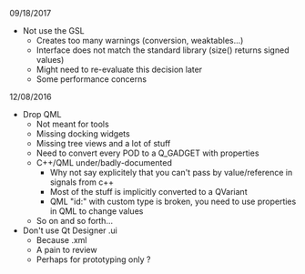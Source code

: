 09/18/2017

- Not use the GSL
  * Creates too many warnings (conversion, weaktables...)
  * Interface does not match the standard library (size() returns signed values)
  * Might need to re-evaluate this decision later
  * Some performance concerns

12/08/2016

- Drop QML
  * Not meant for tools
  * Missing docking widgets
  * Missing tree views and a lot of stuff
  * Need to convert every POD to a Q_GADGET with properties
  * C++/QML under/badly-documented
    - Why not say explicitely that you can't pass by value/reference in signals from c++
    - Most of the stuff is implicitly converted to a QVariant
    - QML "id:" with custom type is broken, you need to use properties in QML to change values
  * So on and so forth...
- Don't use Qt Designer .ui
  * Because .xml
  * A pain to review
  * Perhaps for prototyping only ?
